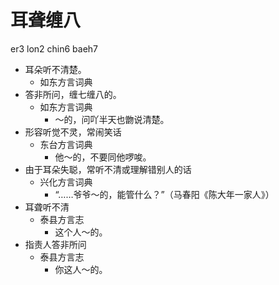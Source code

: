 # 耳聋缠八
er3 lon2 chin6 baeh7
+ 耳朵听不清楚。
  * 如东方言词典
+ 答非所问，缠七缠八的。
  * 如东方言词典
    - ～的，问吖半天也朆说清楚。
+ 形容听觉不灵，常闹笑话
  * 东台方言词典
    - 他～的，不要同他啰唆。
+ 由于耳朵失聪，常听不清或理解错别人的话
  * 兴化方言词典
    - “……爷爷～的，能管什么？”（马春阳《陈大年一家人》）
+ 耳聋听不清
  * 泰县方言志
    - 这个人～的。
+ 指责人答非所问
  * 泰县方言志
    - 你这人～的。
